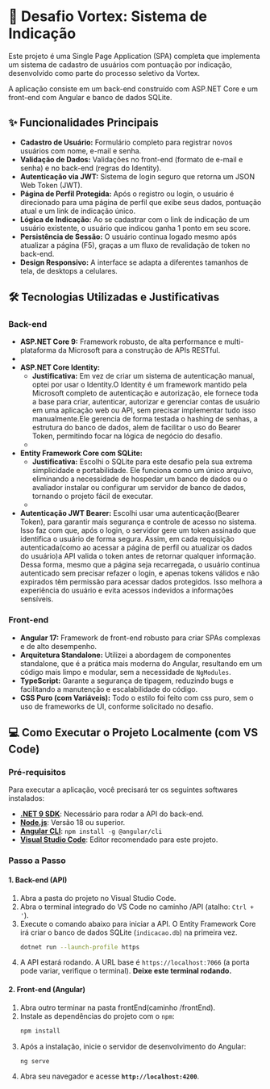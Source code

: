 # 🚀 Desafio Vortex: Sistema de Indicação

Este projeto é uma Single Page Application (SPA) completa que implementa um sistema de cadastro de usuários com pontuação por indicação, desenvolvido como parte do processo seletivo da Vortex.

A aplicação consiste em um back-end construído com ASP.NET Core e um front-end com Angular e banco de dados SQLite.

## ✨ Funcionalidades Principais

* **Cadastro de Usuário:** Formulário completo para registrar novos usuários com nome, e-mail e senha.
* **Validação de Dados:** Validações no front-end (formato de e-mail e senha) e no back-end (regras do Identity).
* **Autenticação via JWT:** Sistema de login seguro que retorna um JSON Web Token (JWT).
* **Página de Perfil Protegida:** Após o registro ou login, o usuário é direcionado para uma página de perfil que exibe seus dados, pontuação atual e um link de indicação único.
* **Lógica de Indicação:** Ao se cadastrar com o link de indicação de um usuário existente, o usuário que indicou ganha 1 ponto em seu score.
* **Persistência de Sessão:** O usuário continua logado mesmo após atualizar a página (F5), graças a um fluxo de revalidação de token no back-end.
* **Design Responsivo:** A interface se adapta a diferentes tamanhos de tela, de desktops a celulares.

## 🛠️ Tecnologias Utilizadas e Justificativas

### Back-end

* **ASP.NET Core 9:** Framework robusto, de alta performance e multi-plataforma da Microsoft para a construção de APIs RESTful.
* 
* **ASP.NET Core Identity:**
    * **Justificativa:** Em vez de criar um sistema de autenticação manual, optei por usar o Identity.O Identity é um framework mantido pela Microsoft completo de autenticação e autorização, ele fornece toda a base para criar, autenticar, autorizar e gerenciar contas de usuário em uma aplicação web ou API, sem precisar implementar tudo isso manualmente.Ele gerencia de forma testada o hashing de senhas, a estrutura do banco de dados, alem de facilitar o uso do Bearer Token, permitindo focar na lógica de negócio do desafio.
    * 
* **Entity Framework Core com SQLite:**
    * **Justificativa:** Escolhi o SQLite para este desafio pela sua extrema simplicidade e portabilidade. Ele funciona como um único arquivo, eliminando a necessidade de hospedar um banco de dados ou o avaliador instalar ou configurar um servidor de banco de dados, tornando o projeto fácil de executar.
    * 
* **Autenticação JWT Bearer:** Escolhi usar uma autenticação(Bearer Token), para garantir mais segurança e controle de acesso no sistema. Isso faz com que, após o login, o servidor gere um token assinado que identifica o usuário de forma segura. Assim, em cada requisição autenticada(como ao acessar a página de perfil ou atualizar os dados do usuário)a API valida o token antes de retornar qualquer informação. Dessa forma, mesmo que a página seja recarregada, o usuário continua autenticado sem precisar refazer o login, e apenas tokens válidos e não expirados têm permissão para acessar dados protegidos. Isso melhora a experiência do usuário e evita acessos indevidos a informações sensíveis.

### Front-end

* **Angular 17:** Framework de front-end robusto para criar SPAs complexas e de alto desempenho.
* **Arquitetura Standalone:** Utilizei a abordagem de componentes standalone, que é a prática mais moderna do Angular, resultando em um código mais limpo e modular, sem a necessidade de `NgModules`.
* **TypeScript:** Garante a segurança de tipagem, reduzindo bugs e facilitando a manutenção e escalabilidade do código.
* **CSS Puro (com Variáveis):** Todo o estilo foi feito com css puro, sem o uso de frameworks de UI, conforme solicitado no desafio.

## 💻 Como Executar o Projeto Localmente (com VS Code)

### Pré-requisitos

Para executar a aplicação, você precisará ter os seguintes softwares instalados:

* **[.NET 9 SDK](https://dotnet.microsoft.com/download/dotnet/9.0)**: Necessário para rodar a API do back-end.
* **[Node.js](https://nodejs.org/)**: Versão 18 ou superior.
* **[Angular CLI](https://angular.dev/cli)**: `npm install -g @angular/cli`
* **[Visual Studio Code](https://code.visualstudio.com/)**: Editor recomendado para este projeto.

### Passo a Passo

#### 1. Back-end (API)

1.  Abra a pasta do projeto no Visual Studio Code.
2.  Abra o terminal integrado do VS Code no caminho /API (atalho: `Ctrl + '`).
3.  Execute o comando abaixo para iniciar a API. O Entity Framework Core irá criar o banco de dados SQLite (`indicacao.db`) na primeira vez.
    ```bash
    dotnet run --launch-profile https
    ```
4.  A API estará rodando. A URL base é `https://localhost:7066` (a porta pode variar, verifique o terminal). **Deixe este terminal rodando.**

#### 2. Front-end (Angular)

1.  Abra outro terminar na pasta frontEnd(caminho /frontEnd).
4.  Instale as dependências do projeto com o `npm`:
    ```bash
    npm install
    ```
5.  Após a instalação, inicie o servidor de desenvolvimento do Angular:
    ```bash
    ng serve
    ```
6.  Abra seu navegador e acesse **`http://localhost:4200`**.

